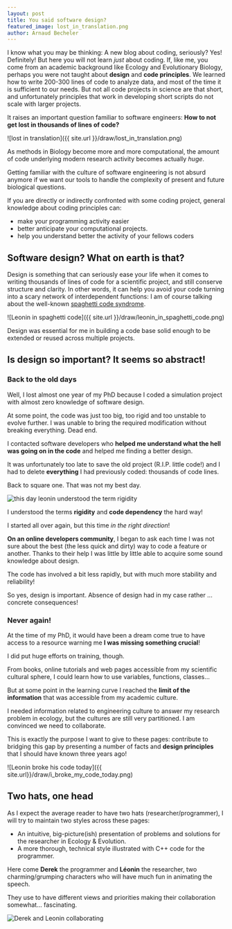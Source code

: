 ```yaml
---
layout: post
title: You said software design?
featured_image: lost_in_translation.png
author: Arnaud Becheler
---
```


I know what you may be thinking: A new blog about coding, seriously? Yes! Definitely!
But here you will not learn *just* about coding.
If, like me, you come from an academic background like Ecology and Evolutionary Biology,
perhaps you were not taught about **design** and **code principles**.
We learned how to write 200-300 lines of code to analyze data, and most of the time
it is sufficient to our needs.
But not all code projects in science are that short,
and unfortunately principles that work in developing short scripts do not scale with
larger projects.

It raises an important question familiar to software engineers:
**How to not get lost in thousands of lines of code?**

![lost in translation]({{ site.url }}/draw/lost_in_translation.png)

As methods in Biology become more and more computational, the amount of code
underlying modern research activity becomes actually *huge*.

Getting familiar with the culture of software engineering is not absurd anymore if
we want our tools to handle the complexity of present and future biological questions.

If you are directly or indirectly confronted with some coding project,
general knowledge about coding principles can:
- make your programming activity easier
- better anticipate your computational projects.
- help you understand better the activity of your fellows coders

## Software design? What on earth is that?

Design is something that can seriously ease your life when it comes to writing thousands of
lines of code for a scientific project, and still conserve structure and clarity.
In other words, it can help you avoid your code turning into a scary network of
interdependent functions: I am of course talking about the well-known
[spaghetti code syndrome](https://en.wikipedia.org/wiki/Spaghetti_code).

![Leonin in spaghetti code]({{ site.url }}/draw/leonin_in_spaghetti_code.png)

Design was essential for me in building a code base solid enough to be
extended or reused across multiple projects.

## Is design so important? It seems so abstract!

### Back to the old days

Well, I lost almost one year of my PhD because I coded a simulation project with
almost zero knowledge of software design.

At some point, the code was just too big, too rigid and too unstable to evolve
further. I was unable to bring the required modification without
breaking everything. Dead end.

I contacted software developers who **helped me understand what the hell was going
on in the code** and helped me finding a better design.

It was unfortunately too late to save the old project (R.I.P. little code!) and I had to
delete **everything** I had previously coded: thousands of code lines.

Back to square one. That was not my best day.

![this day leonin understood the term rigidity]( {{site.url}}/draw/this_day.png )

I understood the terms **rigidity** and **code dependency** the hard way!

I started all over again, but this time *in the right direction*!

**On an online developers community**, I began to ask each time I was not sure about
the best (the less quick and dirty) way to code a feature or another. Thanks to their
help I was little by little able to acquire some sound knowledge about design.

The code has involved a bit less rapidly, but with much more stability and reliability!

So yes, design is important. Absence of design had in my case rather ... concrete consequences!

### Never again!

At the time of my PhD, it would have been
a dream come true to have access to a resource warning me **I was
missing something crucial**!

I did put huge efforts on training, though.

From books, online tutorials and web pages accessible from my scientific cultural
sphere, I could learn how to use variables, functions, classes...

But at some point in the learning curve I reached the **limit
of the information** that was accessible from my academic culture.

I needed information related to engineering culture to answer my research problem
in ecology, but the cultures are still very partitioned. I am convinced we need
to collaborate.

This is exactly the purpose I want to give to these pages: contribute to bridging
this gap by presenting a number of facts and **design principles** that I should have known three
years ago!

![Leonin broke his code today]({{ site.url}}/draw/i_broke_my_code_today.png)

## Two hats, one head

As I expect the average reader to have two hats (researcher/programmer),
I will try to maintain two styles across these pages:

- An intuitive, big-picture(ish) presentation of problems and solutions
for the researcher in Ecology & Evolution.
- A more thorough, technical style illustrated with C++ code for the programmer.

Here come **Derek** the programmer and **Léonin** the researcher, two charming/grumping characters who will
have much fun in animating the speech.

They use to have different views and priorities making their collaboration somewhat... fascinating.

![Derek and Leonin collaborating]( {{site.url}}/draw/derekleonin.png)
